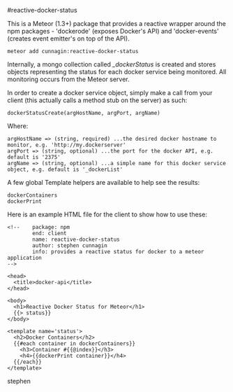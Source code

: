 #reactive-docker-status

This is a Meteor (1.3+) package that provides a reactive wrapper around the npm packages - 'dockerode' (exposes Docker's API) and 'docker-events' (creates event emitter's on top of the API).

```meteor add cunnagin:reactive-docker-status```

Internally, a mongo collection called *_dockerStatus* is created and stores objects representing the status for each docker service being monitored. All monitoring occurs from the Meteor server.

In order to create a docker service object, simply make a call from your client (this actually calls a method stub on the server) as such:

```node
dockerStatusCreate(argHostName, argPort, argName)
```

Where:

```
argHostName => (string, required) ...the desired docker hostname to monitor, e.g. 'http://my.dockerserver'
argPort => (string, optional) ...the port for the docker API, e.g. default is '2375'
argName => (string, optional) ...a simple name for this docker service object, e.g. default is '_dockerList'
```

A few global Template helpers are available to help see the results:

```
dockerContainers  
dockerPrint
```

Here is an example HTML file for the client to show how to use these:

```
<!--	package: npm
 		end: client
		name: reactive-docker-status
		author: stephen cunnagin
		info: provides a reactive status for docker to a meteor application
-->

<head>
  <title>docker-api</title>
</head>

<body>
  <h1>Reactive Docker Status for Meteor</h1>
  {{> status}}
</body>

<template name='status'>
  <h2>Docker Containers</h2>
  {{#each container in dockerContainers}}
    <h3>Container #{{@index}}</h3>
    <h4>{{dockerPrint container}}</h4>
  {{/each}}
</template>
```

stephen

